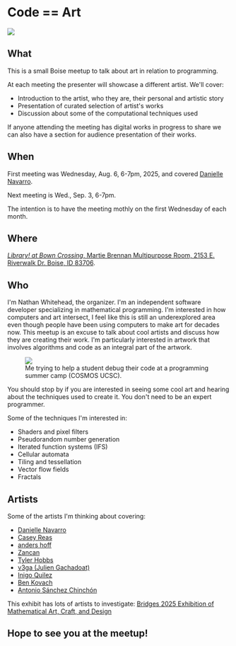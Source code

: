 # Code == Art

<img src="/poster.svg" />

## What

This is a small Boise meetup to talk about art in relation to programming.

At each meeting the presenter will showcase a different artist. We'll cover:

* Introduction to the artist, who they are, their personal and artistic story
* Presentation of curated selection of artist's works
* Discussion about some of the computational techniques used

If anyone attending the meeting has digital works in progress to share we
can also have a section for audience presentation of their works.

## When

First meeting was Wednesday, Aug. 6, 6-7pm, 2025, and covered [Danielle Navarro](https://djnavarro.net/).

Next meeting is Wed., Sep. 3, 6-7pm.

The intention is to have the meeting mothly on the first Wednesday of each month.

## Where

[*Library! at Bown Crossing*, Martie Brennan Multipurpose Room, 2153 E. Riverwalk Dr. Boise, ID 83706](https://maps.app.goo.gl/3nG9WhnpjW6GZ9Gr5).

## Who

I'm Nathan Whitehead, the organizer. I'm an independent software developer
specializing in mathematical programming. I'm interested in how computers and
art intersect, I feel like this is still an underexplored area even though
people have been using computers to make art for decades now. This meetup is an
excuse to talk about cool artists and discuss how they are creating their work.
I'm particularly interested in artwork that involves algorithms and code as
an integral part of the artwork.

<figure>
<img src="/cosmos1.jpg" />
<figcaption>Me trying to help a student debug their code at a programming summer camp (COSMOS UCSC).</figcaption>
</figure>

You should stop by if you are interested in seeing some cool art and hearing
about the techniques used to create it. You don't need to be an expert
programmer.

Some of the techniques I'm interested in:
* Shaders and pixel filters
* Pseudorandom number generation
* Iterated function systems (IFS)
* Cellular automata
* Tiling and tessellation
* Vector flow fields
* Fractals

## Artists

Some of the artists I'm thinking about covering:

* [Danielle Navarro](https://djnavarro.net/)
* [Casey Reas](https://reas.com/)
* [anders hoff](https://inconvergent.net/)
* [Zancan](https://www.bitforms.art/exhibition/tree_line)
* [Tyler Hobbs](https://www.tylerxhobbs.com/)
* [v3ga (Julien Gachadoat)](https://www.v3ga.net/)
* [Inigo Quilez](https://iquilezles.org/)
* [Ben Kovach](https://bendotk.com)
* [Antonio Sánchez Chinchón](https://fronkonstin.com)

This exhibit has lots of artists to investigate:
[Bridges 2025 Exhibition of Mathematical Art, Craft, and Design](https://gallery.bridgesmathart.org/exhibitions/bridges-2025-exhibition-of-mathematical-art)

## Hope to see you at the meetup!
